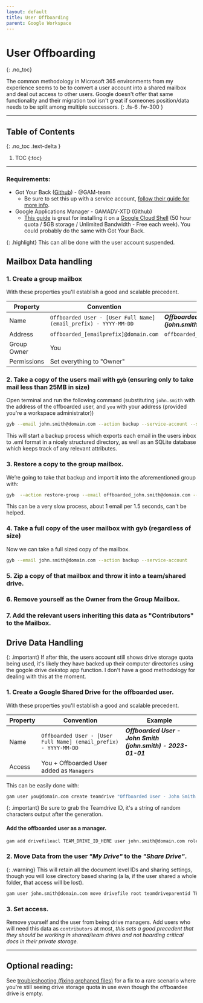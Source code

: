 ```yaml
---
layout: default
title: User Offboarding
parent: Google Workspace
---
```

# User Offboarding
{: .no_toc}

The common methodology in Microsoft 365 environments from my experience seems to be to convert a user account into a shared mailbox and deal out access to other users. Google doesn't offer that same functionality and their migration tool isn't great if someones position/data needs to be split among multiple successors.
{: .fs-6 .fw-300 }

---

## Table of Contents
{: .no_toc .text-delta }

1. TOC
{:toc}

---

### Requirements:

- Got Your Back ([Github](https://github.com/GAM-team/got-your-back)) - @GAM-team
    - Be sure to set this up with a service account, [follow their guide for more info](https://github.com/BiosPlus/GoRoMa/blob/main/README.md#offboarding-users).
- Google Applications Manager - GAMADV-XTD (Github)
    - [This guide](https://basuta.com/posts/installing-google-apps-manager-gam-on-google-cloud-shell/) is great for installing it on a [Google Cloud Shell](https://cloud.google.com/shell) (50 hour quota / 5GB storage / Unlimited Bandwidth - Free each week). You could probably do the same with Got Your Back.

{: .highlight}
This can all be done with the user account suspended.

## Mailbox Data handling

### 1. Create a group mailbox

With these properties you'll establish a good and scalable precedent.

| Property | Convention | Example |
|---|---|---|
| Name | `Offboarded User - [User Full Name] (email_prefix) - YYYY-MM-DD` | ***Offboarded User - John Smith (john.smith) - 2023-01-01***
| Address | `offboarded_[emailprefix]@domain.com` | `offboarded_john.smith@domain.com` |
| Group Owner | You | |
| Permissions | Set everything to "Owner" |  |


### 2. Take a copy of the users mail with `gyb` (ensuring only to take mail less than 25MB in size)

Open terminal and run the following command (substituting `john.smith` with the address of the offboarded user, and `you` with your address (provided you're a workspace administrator))
```sh
gyb --email john.smith@domain.com --action backup --service-account --search smaller:25M
```

This will start a backup process which exports each email in the users inbox to .eml format in a nicely structured directory, as well as an SQLite database which keeps track of any relevant attributes.

### 3. Restore a copy to the group mailbox.

We’re going to take that backup and import it into the aforementioned group with:

```sh
gyb  --action restore-group --email offboarded_john.smith@domain.com --use-admin you@domain.com --service-account --local-folder /PATH/TO/BACKUP/DIR
```

This can be a very slow process, about 1 email per 1.5 seconds, can't be helped.

### 4. Take a full copy of the user mailbox with gyb (regardless of size)

Now we can take a full sized copy of the mailbox.

```sh
gyb --email john.smith@domain.com --action backup --service-account
```

### 5. Zip a copy of that mailbox and throw it into a team/shared drive.

### 6. Remove yourself as the Owner from the Group Mailbox.

### 7. Add the relevant users inheriting this data as "Contributors" to the Mailbox.

## Drive Data Handling

{: .important}
If after this, the users account still shows drive storage quota being used, it's likely they have backed up their computer directories using the gogole drive dekstop app function. I don't have a good methodology for dealing with this at the moment.

### 1. Create a Google Shared Drive for the offboarded user.

With these properties you'll establish a good and scalable precedent.

| Property | Convention | Example |
|---|---|---|
| Name | `Offboarded User - [User Full Name] (email_prefix) - YYYY-MM-DD` | ***Offboarded User - John Smith (john.smith) - 2023-01-01***
| Access | You + Offboarded User added as `Managers` | |

This can be easily done with:

```sh
gam user you@domain.com create teamdrive "Offboarded User - John Smith (john.smith) - 2023-01-01" adminmanagedrestrictions true asadmin
```
{: .important}
Be sure to grab the Teamdrive ID, it's a string of random characters output after the generation.

#### Add the offboarded user as a manager.

```sh
gam add drivefileacl TEAM_DRIVE_ID_HERE user john.smith@domain.com role organizer
```

### 2. Move Data from the user ***"My Drive"*** to the ***"Share Drive"***.

{: .warning}
This will retain all the document level IDs and sharing settings, though you will lose directory based sharing (a la, if the user shared a whole folder, that access will be lost).

```sh
gam user john.smith@domain.com move drivefile root teamdriveparentid TEAM_DRIVE_ID_HERE mergewithparent duplicatefolders merge createshortcutsfornonmovablefiles
```

### 3. Set access.
Remove yourself and the user from being drive managers. Add users who will need this data as `contributors` at most, *this sets a good precedent that they should be working in shared/team drives and not hoarding critical docs in their private storage.*

---

## Optional reading:

See [troubleshooting (fixing orphaned files)](troubleshooting.md#scenario-fixing-orphaned-files) for a fix to a rare scenario where you're still seeing drive storage quota in use even though the offboardee drive is empty.